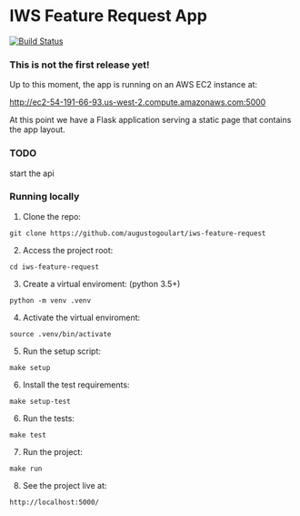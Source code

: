 # IWS Feature Request App

[![Build Status](https://travis-ci.org/augustogoulart/iws-feature-request.svg?branch=master)](https://travis-ci.org/augustogoulart/iws-feature-request)

### This is not the first release yet!
Up to this moment, the app is running on an AWS EC2 instance at:

http://ec2-54-191-66-93.us-west-2.compute.amazonaws.com:5000

At this point we have a Flask application serving a static page that contains the app layout.

### TODO
start the api


### Running locally 
1. Clone the repo:
``` 
git clone https://github.com/augustogoulart/iws-feature-request
```
2. Access the project root:
```
cd iws-feature-request
```
3. Create a virtual enviroment: (python 3.5+)
```
python -m venv .venv
```
4. Activate the virtual enviroment:
```
source .venv/bin/activate
```
5. Run the setup script:
```
make setup
```
6. Install the test requirements:
```
make setup-test
```
6. Run the tests:
```
make test
```
7. Run the project:
```
make run
```
8. See the project live at:
```
http://localhost:5000/
```
